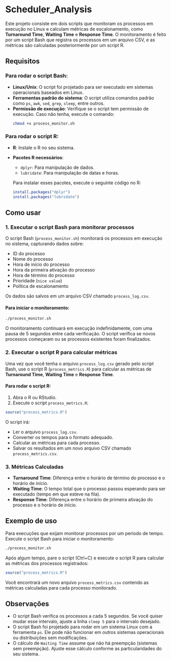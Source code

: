 # Scheduler_Analysis

Este projeto consiste em dois scripts que monitoram os processos em execução no Linux e calculam métricas de escalonamento, como **Turnaround Time**, **Waiting Time** e **Response Time**. O monitoramento é feito por um script Bash que registra os processos em um arquivo CSV, e as métricas são calculadas posteriormente por um script R.

## Requisitos

### Para rodar o script Bash:

- **Linux/Unix**: O script foi projetado para ser executado em sistemas operacionais baseados em Linux.
- **Ferramentas padrão do sistema**: O script utiliza comandos padrão como `ps`, `awk`, `sed`, `grep`, `sleep`, entre outros.
- **Permissão de execução**: Verifique se o script tem permissão de execução. Caso não tenha, execute o comando:
  ```bash
  chmod +x process_monitor.sh

### Para rodar o script R:

- **R**: Instale o R no seu sistema.
- **Pacotes R necessários**:
  - `dplyr`: Para manipulação de dados.
  - `lubridate`: Para manipulação de datas e horas.

  Para instalar esses pacotes, execute o seguinte código no R:

  ```R
  install.packages("dplyr")
  install.packages("lubridate")
  ```

## Como usar

### 1. Executar o script Bash para monitorar processos

O script Bash (`process_monitor.sh`) monitorará os processos em execução no sistema, capturando dados sobre:

- ID do processo
- Nome do processo
- Hora de início do processo
- Hora da primeira ativação do processo
- Hora de término do processo
- Prioridade (`nice value`)
- Política de escalonamento

Os dados são salvos em um arquivo CSV chamado `process_log.csv`.

#### Para iniciar o monitoramento:

```bash
./process_monitor.sh
```

O monitoramento continuará em execução indefinidamente, com uma pausa de 5 segundos entre cada verificação. O script verifica se novos processos começaram ou se processos existentes foram finalizados.

### 2. Executar o script R para calcular métricas

Uma vez que você tenha o arquivo `process_log.csv` gerado pelo script Bash, use o script R (`process_metrics.R`) para calcular as métricas de **Turnaround Time**, **Waiting Time** e **Response Time**.

#### Para rodar o script R:

1. Abra o R ou RStudio.
2. Execute o script `process_metrics.R`:

```R
source("process_metrics.R")
```

O script irá:

- Ler o arquivo `process_log.csv`.
- Converter os tempos para o formato adequado.
- Calcular as métricas para cada processo.
- Salvar os resultados em um novo arquivo CSV chamado `process_metrics.csv`.

### 3. Métricas Calculadas

- **Turnaround Time**: Diferença entre o horário de término do processo e o horário de início.
- **Waiting Time**: O tempo total que o processo passou esperando para ser executado (tempo em que esteve na fila).
- **Response Time**: Diferença entre o horário de primeira ativação do processo e o horário de início.

## Exemplo de uso

Para execuções que exijam monitorar processos por um período de tempo. Execute o script Bash para iniciar o monitoramento:

```bash
./process_monitor.sh
```

Após algum tempo, pare o script (Ctrl+C) e execute o script R para calcular as métricas dos processos registrados:

```R
source("process_metrics.R")
```

Você encontrará um novo arquivo `process_metrics.csv` contendo as métricas calculadas para cada processo monitorado.

## Observações

- O script Bash verifica os processos a cada 5 segundos. Se você quiser mudar esse intervalo, ajuste a linha `sleep 5` para o intervalo desejado.
- O script Bash foi projetado para rodar em um sistema Linux com a ferramenta `ps`. Ele pode não funcionar em outros sistemas operacionais ou distribuições sem modificações.
- O cálculo de `Waiting Time` assume que não há preempção (sistemas sem preempção). Ajuste esse cálculo conforme as particularidades do seu sistema.
